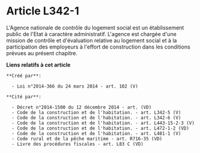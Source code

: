 # Article L342-1

L'Agence nationale de contrôle du logement social est un établissement public de l'Etat à caractère administratif. L'agence
est chargée d'une mission de contrôle et d'évaluation relative au logement social et à la participation des employeurs à
l'effort de construction dans les conditions prévues au présent chapitre.

**Liens relatifs à cet article**

	**Créé par**:

	  - Loi n°2014-366 du 24 mars 2014 - art. 102 (V)

	**Cité par**:

	  - Décret n°2014-1500 du 12 décembre 2014 - art. (VD)
	  - Code de la construction et de l'habitation. - art. L342-5 (V)
	  - Code de la construction et de l'habitation. - art. L342-6 (V)
	  - Code de la construction et de l'habitation. - art. L443-15-2-3 (V)
	  - Code de la construction et de l'habitation. - art. L472-1-2 (VD)
	  - Code de la construction et de l'habitation. - art. L481-1 (V)
	  - Code rural et de la pêche maritime - art. R716-35 (VD)
	  - Livre des procédures fiscales - art. L83 C (VD)
